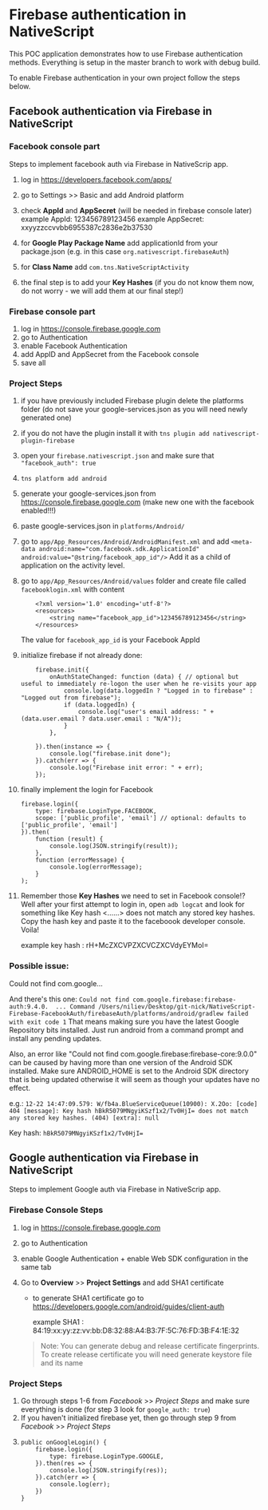 # Firebase authentication in NativeScript

This POC application demonstrates how to use Firebase authentication methods.
Everything is setup in the master branch to work with debug build.

To enable Firebase authentication in your own project follow the steps below.

## Facebook authentication via Firebase in NativeScript

### Facebook console part
Steps to implement facebook auth via Firebase in NativeScrip app.

1. log in https://developers.facebook.com/apps/
2. go to Settings >> Basic and add Android platform
3. check **AppId** and **AppSecret** (will be needed in firebase console later) 
    example AppId:      123456789123456
    example AppSecret:  xxyyzzccvvbb6955387c2836e2b37530

4. for **Google Play Package Name** add applicationId from your package.json (e.g. in this case `org.nativescript.firebaseAuth`)
5. for **Class Name** add `com.tns.NativeScriptActivity`
6. the final step is to add your **Key Hashes** (if you do not know them now, do not worry - we will add them at our final step!)

### Firebase console part
1. log in https://console.firebase.google.com
2. go to Authentication
3. enable Facebook Authentication
4. add AppID and AppSecret from the Facebook console
5. save all

### Project Steps
1. if you have previously included Firebase plugin delete the platforms folder (do not save your google-services.json as you will need newly generated one)
2. if you do not have the plugin install it with `tns plugin add nativescript-plugin-firebase`
3. open your `firebase.nativescript.json` and make sure that `"facebook_auth": true`
4. `tns platform add android`
5. generate your google-services.json from https://console.firebase.google.com  (make new one with the facebook enabled!!!)
6. paste google-services.json in `platforms/Android/`
7. go to `app/App_Resources/Android/AndroidManifest.xml` and add `<meta-data android:name="com.facebook.sdk.ApplicationId" android:value="@string/facebook_app_id"/>` 
    Add it as a child of application on the activity level.

8. go to `app/App_Resources/Android/values` folder and create file called `facebooklogin.xml` with content
    ```
        <?xml version='1.0' encoding='utf-8'?>
        <resources>
            <string name="facebook_app_id">123456789123456</string>
        </resources>
    ```
    The value for `facebook_app_id` is your Facebook AppId

9. initialize firebase if not already done: 
    ```
        firebase.init({
            onAuthStateChanged: function (data) { // optional but useful to immediately re-logon the user when he re-visits your app
                console.log(data.loggedIn ? "Logged in to firebase" : "Logged out from firebase");
                if (data.loggedIn) {
                    console.log("user's email address: " + (data.user.email ? data.user.email : "N/A"));
                }
            },

        }).then(instance => {
            console.log("firebase.init done");
        }).catch(err => {
            console.log("Firebase init error: " + err);
        });
    ```

10. finally implement the login for Facebook
    ```
    firebase.login({
        type: firebase.LoginType.FACEBOOK,
        scope: ['public_profile', 'email'] // optional: defaults to ['public_profile', 'email']
    }).then(
        function (result) {
            console.log(JSON.stringify(result));
        },
        function (errorMessage) {
            console.log(errorMessage);
        }
    );
    ```

11. Remember those **Key Hashes** we need to set in Facebook console!? Well after your first attempt to login in,
    open `adb logcat` and look for something like Key hash <......> does not match any stored key hashes.
    Copy the hash key and paste it to the faceboook developer console. Voila!

    example key hash : rH+McZXCVPZXCVCZXCVdyEYMoI=


### Possible issue:

Could not find com.google...

And there's this one: 
    ```
        Could not find com.google.firebase:firebase-auth:9.4.0. 
        ...
        Command /Users/niliev/Desktop/git-nick/NativeScript-Firebase-FacebookAuth/firebaseAuth/platforms/android/gradlew failed with exit code 1
    ```
That means making sure you have the latest Google Repository bits installed. 
Just run android from a command prompt and install any pending updates.

Also, an error like "Could not find com.google.firebase:firebase-core:9.0.0" can be caused by having more than one version of the Android SDK installed. 
Make sure ANDROID_HOME is set to the Android SDK directory that is being updated otherwise it will seem as though your updates have no effect.

e.g.:
`12-22 14:47:09.579: W/fb4a.BlueServiceQueue(10900): X.2Oo: [code] 404 [message]: Key hash hBkR5079MNgyiKSzf1x2/Tv0HjI= does not match any stored key hashes. (404) [extra]: null`

Key hash:  `hBkR5079MNgyiKSzf1x2/Tv0HjI=`


## Google authentication via Firebase in NativeScript
Steps to implement Google auth via Firebase in NativeScrip app.

### Firebase Console Steps

1. log in https://console.firebase.google.com
2. go to Authentication
3. enable Google Authentication + enable Web SDK configuration in the same tab
4. Go to **Overview** >> **Project Settings** and add SHA1 certificate
    - to generate SHA1 certificate go to https://developers.google.com/android/guides/client-auth
        
        example SHA1 : 84:19:xx:yy:zz:vv:bb:D8:32:88:A4:B3:7F:5C:76:FD:3B:F4:1E:32

    > Note: You can generate debug and release certificate fingerprints. To create release certificate you will need generate keystore file and its name

### Project Steps

1. Go through steps 1-6 from *Facebook* >> *Project Steps* and make sure everything is done (for step 3 look for `google_auth: true`)
2. If you haven't initialized firebase yet, then go through step 9 from *Facebook* >> *Project Steps*
3. 
    ```
    public onGoogleLogin() {
        firebase.login({
            type: firebase.LoginType.GOOGLE,
        }).then(res => {
            console.log(JSON.stringify(res));
        }).catch(err => {
            console.log(err);
        })
    }
    ```